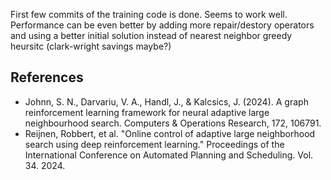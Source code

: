 First few commits of the training code is done. Seems to work well. Performance can be even better by adding more repair/destory operators and using a better initial solution instead of nearest neighbor greedy heursitc (clark-wright savings maybe?)

## References

- Johnn, S. N., Darvariu, V. A., Handl, J., & Kalcsics, J. (2024). A graph reinforcement learning framework for neural adaptive large neighbourhood search. Computers & Operations Research, 172, 106791.
- Reijnen, Robbert, et al. "Online control of adaptive large neighborhood search using deep reinforcement learning." Proceedings of the International Conference on Automated Planning and Scheduling. Vol. 34. 2024.
